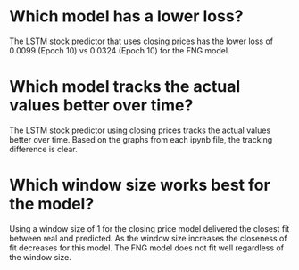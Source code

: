 # Which model has a lower loss?
The LSTM stock predictor that uses closing prices has the lower loss of 0.0099 (Epoch 10) vs 0.0324 (Epoch 10) for the FNG model.
# Which model tracks the actual values better over time?
The LSTM stock predictor using closing prices tracks the actual values better over time. Based on the graphs from each ipynb file, the tracking difference is clear.
# Which window size works best for the model?
Using a window size of 1 for the closing price model delivered the closest fit between real and predicted. As the window size increases the closeness of fit decreases for this model. The FNG model does not fit well regardless of the window size.